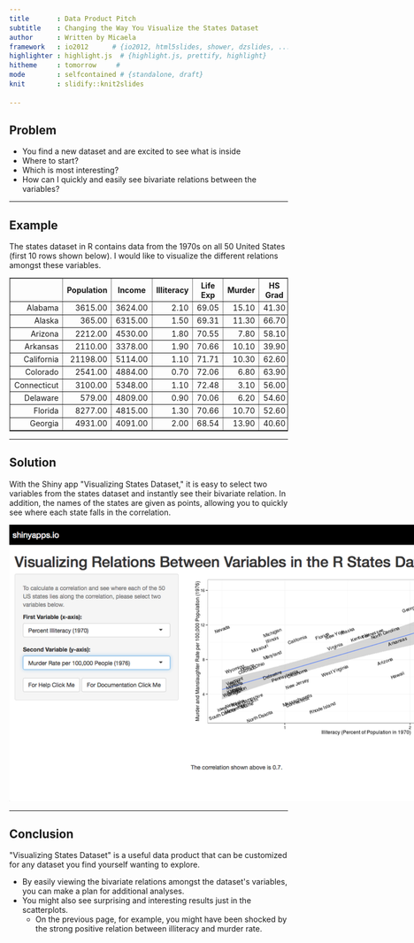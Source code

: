 ```yaml
---
title       : Data Product Pitch
subtitle    : Changing the Way You Visualize the States Dataset
author      : Written by Micaela
framework   : io2012      # {io2012, html5slides, shower, dzslides, ...}
highlighter : highlight.js  # {highlight.js, prettify, highlight}
hitheme     : tomorrow     # 
mode        : selfcontained # {standalone, draft}
knit        : slidify::knit2slides
    
---  
```



<style> .title-slide {
       background-color: #6C2DC7; 
           } </style>
           
<style> .title-slide hgroup > h1, 
.title-slide hgroup > h2 {
  color: #000000;  /* ; #EF5150*/
} </style>

<!-- Limit image width and height -->
<style type='text/css'>
img {
    max-height: 500px;
    max-width: 964px;
}
</style>

<!-- Center image on slide -->
<script src="http://ajax.aspnetcdn.com/ajax/jQuery/jquery-1.7.min.js"></script>
<script type='text/javascript'>
$(function() {
    $("p:has(img)").addClass('centered');
});
</script>



## Problem

- You find a new dataset and are excited to see what is inside
- Where to start?
- Which is most interesting?
- How can I quickly and easily see bivariate relations between the variables?

--- 

## Example

The states dataset in R contains data from the 1970s on all 50 United States (first 10 rows shown below).  I would like to visualize the different relations amongst these variables.   
<!-- html table generated in R 3.1.1 by xtable 1.7-4 package -->
<!-- Sat Aug 22 00:41:54 2015 -->
<table border=1>
<tr> <th>  </th> <th> Population </th> <th> Income </th> <th> Illiteracy </th> <th> Life Exp </th> <th> Murder </th> <th> HS Grad </th> <th> Frost </th> <th> Area </th>  </tr>
  <tr> <td align="right"> Alabama </td> <td align="right"> 3615.00 </td> <td align="right"> 3624.00 </td> <td align="right"> 2.10 </td> <td align="right"> 69.05 </td> <td align="right"> 15.10 </td> <td align="right"> 41.30 </td> <td align="right"> 20.00 </td> <td align="right"> 50708.00 </td> </tr>
  <tr> <td align="right"> Alaska </td> <td align="right"> 365.00 </td> <td align="right"> 6315.00 </td> <td align="right"> 1.50 </td> <td align="right"> 69.31 </td> <td align="right"> 11.30 </td> <td align="right"> 66.70 </td> <td align="right"> 152.00 </td> <td align="right"> 566432.00 </td> </tr>
  <tr> <td align="right"> Arizona </td> <td align="right"> 2212.00 </td> <td align="right"> 4530.00 </td> <td align="right"> 1.80 </td> <td align="right"> 70.55 </td> <td align="right"> 7.80 </td> <td align="right"> 58.10 </td> <td align="right"> 15.00 </td> <td align="right"> 113417.00 </td> </tr>
  <tr> <td align="right"> Arkansas </td> <td align="right"> 2110.00 </td> <td align="right"> 3378.00 </td> <td align="right"> 1.90 </td> <td align="right"> 70.66 </td> <td align="right"> 10.10 </td> <td align="right"> 39.90 </td> <td align="right"> 65.00 </td> <td align="right"> 51945.00 </td> </tr>
  <tr> <td align="right"> California </td> <td align="right"> 21198.00 </td> <td align="right"> 5114.00 </td> <td align="right"> 1.10 </td> <td align="right"> 71.71 </td> <td align="right"> 10.30 </td> <td align="right"> 62.60 </td> <td align="right"> 20.00 </td> <td align="right"> 156361.00 </td> </tr>
  <tr> <td align="right"> Colorado </td> <td align="right"> 2541.00 </td> <td align="right"> 4884.00 </td> <td align="right"> 0.70 </td> <td align="right"> 72.06 </td> <td align="right"> 6.80 </td> <td align="right"> 63.90 </td> <td align="right"> 166.00 </td> <td align="right"> 103766.00 </td> </tr>
  <tr> <td align="right"> Connecticut </td> <td align="right"> 3100.00 </td> <td align="right"> 5348.00 </td> <td align="right"> 1.10 </td> <td align="right"> 72.48 </td> <td align="right"> 3.10 </td> <td align="right"> 56.00 </td> <td align="right"> 139.00 </td> <td align="right"> 4862.00 </td> </tr>
  <tr> <td align="right"> Delaware </td> <td align="right"> 579.00 </td> <td align="right"> 4809.00 </td> <td align="right"> 0.90 </td> <td align="right"> 70.06 </td> <td align="right"> 6.20 </td> <td align="right"> 54.60 </td> <td align="right"> 103.00 </td> <td align="right"> 1982.00 </td> </tr>
  <tr> <td align="right"> Florida </td> <td align="right"> 8277.00 </td> <td align="right"> 4815.00 </td> <td align="right"> 1.30 </td> <td align="right"> 70.66 </td> <td align="right"> 10.70 </td> <td align="right"> 52.60 </td> <td align="right"> 11.00 </td> <td align="right"> 54090.00 </td> </tr>
  <tr> <td align="right"> Georgia </td> <td align="right"> 4931.00 </td> <td align="right"> 4091.00 </td> <td align="right"> 2.00 </td> <td align="right"> 68.54 </td> <td align="right"> 13.90 </td> <td align="right"> 40.60 </td> <td align="right"> 60.00 </td> <td align="right"> 58073.00 </td> </tr>
   </table>

--- 


## Solution
With the Shiny app "Visualizing States Dataset," it is easy to select two variables from the states dataset and instantly see their bivariate relation.  In addition, the names of the states are given as points, allowing you to quickly see where each state falls in the correlation.

!['Pic1'](assets/img/ScreenShot1.png)

---


## Conclusion
"Visualizing States Dataset" is a useful data product that can be customized for any dataset you find yourself wanting to explore.

- By easily viewing the bivariate relations amongst the dataset's variables, you can make a plan for additional analyses.
- You might also see surprising and interesting results just in the scatterplots.  
  - On the previous page, for example, you might have been shocked by the strong positive relation between illiteracy and murder rate.



